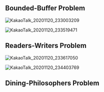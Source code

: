 ## Bounded-Buffer Problem

![KakaoTalk_20201120_233003209](https://user-images.githubusercontent.com/23302973/99811317-5b2aa480-2b88-11eb-8d94-5b164926d846.jpg)

![KakaoTalk_20201120_233519471](https://user-images.githubusercontent.com/23302973/99811891-18b59780-2b89-11eb-8f3f-931cb401dc01.jpg)

## Readers-Writers Problem

![KakaoTalk_20201120_233617050](https://user-images.githubusercontent.com/23302973/99812065-574b5200-2b89-11eb-8a11-45d64eca6b6d.png)

![KakaoTalk_20201120_234403769](https://user-images.githubusercontent.com/23302973/99812864-50710f00-2b8a-11eb-897d-662e84609b5c.jpg)

## Dining-Philosophers Problem

